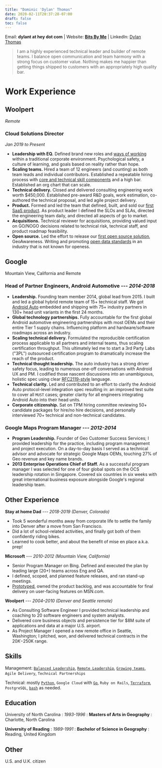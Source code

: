 ```yaml
---
title: "Dominic 'Dylan' Thomas"
date: 2020-02-11T20:37:28-07:00
draft: false
toc: false
---
```


Email: **dylant at hey dot com** | Website: **[Bits By Me](https://bitsby.me)** | LinkedIn: [Dylan Thomas](https://www.linkedin.com/in/dylan-thomas/)


> I am a highly experienced technical leader and builder of remote teams. I balance open communication and team harmony with a strong focus on customer value. Nothing makes me happier than getting things shipped to customers with an appropriately high quality bar.

# Work Experience

## Woolpert

_Remote_

### Cloud Solutions Director

_Jan 2019 to Present_

- **Leadership with EQ.** Defined brand new roles and [ways of working](https://bitsby.me/2021/06/operating-principles-a.k.a.-how-we-work/) within a traditional corporate environment. Psychological safety, a culture of learning, and goals based on reality rather than hope.
- **Scaling teams.** Hired a team of 12 engineers (and counting) as both team leads and individual contributors. Established a repeatable hiring process with [core and technical skill components](https://bitsby.me/2019/01/core-skills-technical-skills/) and a high bar. Established an org chart that can scale.
- **Technical delivery.** Closed and delivered consulting engineering work worth $450,000. Established pre-award R&D goals, work estimation, co-authored the technical proposal, and led agile project delivery.
- **Product.** Formed and led the team that defined, built, and sold our [first SaaS product](https://woolpert.com/stream-raster/). As product leader I defined the SLOs and SLAs, directed the engineering team daily, and directed all aspects of go to market.
- **Acquisitions.** Technical reviewer for acquisitions, providing valued input on GO/NOGO decisions related to technical risk, technical staff, and product roadmap feasibility.
- **Open source.** Led the effort to release our [first open source solution](https://woolpert.com/geoawareness/), GeoAwareness. Writing and promoting [open data standards](https://schemas.opencamadata.org/0.1/data.schema.json) in an industry that is not known for openess.


## Google

Mountain View, California and Remote

### Head of Partner Engineers, Android Automotive --- _2014-2018_

- **Leadership.** Founding team member 2014, global lead from 2015. I built and led a global hybrid remote team of 15+ technical staff. We got [Android Auto](https://www.android.com/auto/) embedded and shipping with 75+ industry partners in 130+ head unit variants in the first 24 months.
- **Global technology partnerships.** Fully accountable for the first global Android automotive engineering partnerships with most OEMs and their entire Tier 1 supply chains. Influencing platform and hardware/software roadmaps across an industry.
-  **Scaling technical delivery.** Formulated the reproducible certification process applicable to all partners and internal teams, thus scaling certification throughput. This ultimately led me to start a 3rd Party Labs ("3PL") outsourced certification program to dramatically increase the reach of the product.
-  **Technical thought leadership.** The auto industry has a strong driver safety focus, leading to numerous one-off conversations with Android UX and PM. I codified those nascent discussions into an unambiguous, holistic spec using clear [RFC2119-style](https://datatracker.ietf.org/doc/html/rfc2119) language.
-  **Technical clarity.** Led and contributed to an effort to clarify the Android Auto protocol-level integration spec resulting in: an improved test suite to cover all `MUST` cases; greater clarity for all engineers integrating Android Auto into their head units.
-  **Corporate citizenship.** Sat on TPM hiring committee reviewing 50+ candidate packages for hire/no hire decisions, and personally interviewed 70+ technical and non-technical candidates.

### Google Maps Program Manager --- _2012-2014_

- **Program Leadership.** Founder of Geo Customer Success Services; I provided leadership for the practice, including program management and project execution. On a day-to-day basis I served as a technical advisor and advocate for strategic Google Maps OEMs, touching 27% of Geo revenue and key name brands.
- **2013 Enterprise Operations Chief of Staff.** As a successful program manager I was selected for one of four global spots on the OCS leadership rotation in Singapore. Covered six countries in six weeks with great international business exposure alongside Google's regional leadership team.

## Other Experience

**Stay at home Dad** --- _2018-2019 (Denver, Colorado)_

- Took 5 wonderful months away from corporate life to settle the family into Denver after a move from San Francisco.
- Did a lot of school-related activities, and finally got both of them confidently riding bikes.
- Learned to cook better, and about the benefit of mise en place a.k.a. prep!

**Microsoft** --- _2010-2012 (Mountain View, California)_

- Senior Program Manager on Bing. Defined and executed the plan by leading large (20+) teams across Eng and QA.
- I defined, scoped, and planned feature releases, and ran stand-up meetings.
-   [Prototyped](https://github.com/dvhthomas/socks), owned the product backlog, and was accountable for final delivery on user-facing features on MSN.com.

**Woolpert** --- _2004–2010 (Denver and Seattle remote)_

- As Consulting Software Engineer I provided technical leadership and coaching to 20 software engineers and system analysts.
- Delivered core business objects and persistence tier for $8M suite of applications and data at a major U.S. airport.
- As Project Manager I opened a new remote office in Seattle, Washington; I pitched, won, and delivered technical contracts in the $20K-$250K range.

## Skills
Management: [`Balanced Leadership`](https://bitsby.me/2019/01/core-skills-technical-skills/),
[`Remote Leadership`](https://bitsby.me/2021/06/operating-principles-a.k.a.-how-we-work/),
[`Growing teams`](https://bitsby.me/2021/03/transforming-the-team-on-your-practical-cloud-journey/),
`Agile Delivery`,
`Technical Partnerships`

Technical: mostly [`Python`](https://bitsby.me/til/2021-06-02/),
`Google Cloud` with [`Go`](https://bitsby.me/2021/02/coding-exercise-in-go/),
`Ruby on Rails`,
[`Terraform`](https://bitsby.me/2021/06/terraforming-101/),
`PostgreSQL`,
[`bash`](https://bitsby.me/2020/02/gcp-billing-api-scripting/) as needed.

## Education

University of North Carolina
: _1993-1996_
: **Masters of Arts in Geography**
: Charlotte, North Carolina

**University of Reading**
: _1989-1991_
: **Bachelor of Science in Geography**
: Reading, United Kingdom


## Other

U.S. and U.K. citizen



